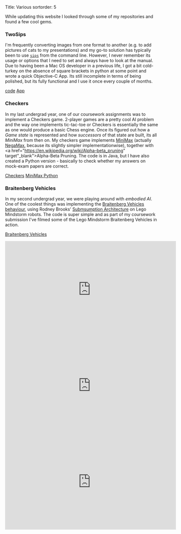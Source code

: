 Title: Various
sortorder: 5

While updating this website I looked through some of my repositories and found a few cool gems. 

### TwoSips

I'm frequently converting images from one format to another (e.g. to add pictures of cats to my presentations) and my go-to solution has typically been to use <a href="https://ss64.com/osx/sips.html" target="_blank">`sips`</a> from the command line. However, I never remember its usage or options that I need to set and always have to look at the manual. Due to having been a Mac OS developer in a previous life, I got a bit cold-turkey on the absence of square brackets in python at some point and wrote a quick Objective-C App. Its still incomplete in terms of being polished, but its fully functional and I use it once every couple of months.

<a href="https://github.com/tttthomasssss/TwoSips" target="_blank" class="label label-success">code</a> <a href="{static}/other/TwoSips.zip" target="_blank" class="label label-danger">App</a> 

### Checkers

In my last undergrad year, one of our coursework assignments was to implement a Checkers game. 2-player games are a pretty cool AI problem and the way one implements tic-tac-toe or Checkers is essentially the same as one would produce a basic Chess engine. Once its figured out how a _Game state_ is represented and how _successors_ of that state are built, its all _MiniMax_ from then on. My checkers game implements <a href="https://en.wikipedia.org/wiki/Minimax" target="_blank">MiniMax</a> (actually <a href="https://en.wikipedia.org/wiki/Negamax" target="_blank">NegaMax</a>, because its slightly simpler implementationwise), together with <a href="https://en.wikipedia.org/wiki/Alpha–beta_pruning" target"_blank">Alpha-Beta Pruning</a>. The code is in Java, but I have also created a Python version - basically to check whether my answers on mock-exam papers are correct.

<a href="https://bitbucket.org/tttthomasssss/checkers/" target="_blank" class="label label-success">Checkers</a> <a href="https://github.com/tttthomasssss/GamePlayExample" target="_blank" class="label label-success">MiniMax Python</a>

### Braitenberg Vehicles

In my second undergrad year, we were playing around with _embodied AI_. One of the coolest things was implementing the <a href="https://en.wikipedia.org/wiki/Braitenberg_vehicle" target="_blank">Braitenberg Vehicles behaviour</a>, using Rodney Brooks' <a href="https://en.wikipedia.org/wiki/Subsumption_architecture" target="_blank">Submsumption Architecture</a> on Lego Mindstorm robots. The code is super simple and as part of my coursework submission I've filmed some of the Lego Mindstorm Braitenberg Vehicles in action.

<a href="https://bitbucket.org/tttthomasssss/lejos-mindstorms/" target="_blank" class="label label-success">Braitenberg Vehicles</a>

<iframe width="560" height="315" src="https://www.youtube.com/embed/PUrHW2jOtuI" frameborder="0" allow="accelerometer; autoplay; encrypted-media; gyroscope; picture-in-picture" allowfullscreen></iframe> <iframe width="560" height="315" src="https://www.youtube.com/embed/y1LJbTLwvmg" frameborder="0" allow="accelerometer; autoplay; encrypted-media; gyroscope; picture-in-picture" allowfullscreen></iframe> <iframe width="560" height="315" src="https://www.youtube.com/embed/36bCeG5Japo" frameborder="0" allow="accelerometer; autoplay; encrypted-media; gyroscope; picture-in-picture" allowfullscreen></iframe> 